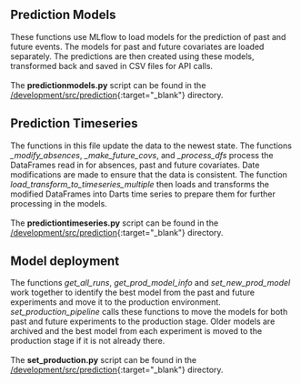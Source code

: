 ## Prediction Models
These functions use MLflow to load models for the prediction of past and future events. The models for past and future covariates are loaded separately. The predictions are then created using these models, transformed back and saved in CSV files for API calls.
<br>
<br>
<i class="fas fa-folder"></i> The **predictionmodels.py** script can be found in the [/development/src/prediction](https://github.com/UHPDome/backend_mainpost/blob/main/development/src/prediction/predictionmodels.py){:target="_blank"} directory. 

## Prediction Timeseries 
 The functions in this file update the data to the newest state. The functions *_modify_absences*, *_make_future_covs*, and *_process_dfs* process the DataFrames read in for absences, past and future covariates. Date modifications are made to ensure that the data is consistent. The function *load_transform_to_timeseries_multiple* then loads and transforms the modified DataFrames into Darts time series to prepare them for further processing in the models.
<br>
<br>
<i class="fas fa-folder"></i> The **predictiontimeseries.py** script can be found in the [/development/src/prediction](https://github.com/UHPDome/backend_mainpost/blob/main/development/src/prediction/predictiontimeseries.py){:target="_blank"} directory. 

## Model deployment
The functions *get_all_runs*, *get_prod_model_info* and *set_new_prod_model* work together to identify the best model from the past and future experiments and move it to the production environment. *set_production_pipeline* calls these functions to move the models for both past and future experiments to the production stage. Older models are archived and the best model from each experiment is moved to the production stage if it is not already there.
<br>
<br>
<i class="fas fa-folder"></i> The **set_production.py** script can be found in the [/development/src/prediction](https://github.com/UHPDome/backend_mainpost/blob/main/development/src/prediction/set_production.py){:target="_blank"} directory. 